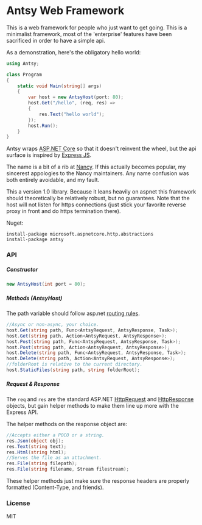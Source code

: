 ﻿# Antsy Web Framework

This is a web framework for people who just want to get going. This is a minimalist framework, 
most of the 'enterprise' features have been sacrificed in order to have a simple api. 

As a demonstration, here's the obligatory hello world:
```csharp
using Antsy;

class Program
{
    static void Main(string[] args)
    {
        var host = new AntsyHost(port: 80);
        host.Get("/hello", (req, res) =>
        {
            res.Text("hello world");
        });
        host.Run();
    }
}
```

Antsy wraps [ASP.NET Core](https://www.asp.net/core) so that it doesn't reinvent the wheel,
but the api surface is inspired by [Express JS](http://expressjs.com/).

The name is a bit of a rib at [Nancy](http://nancyfx.org/). If this actually becomes popular, my sincerest appologies
to the Nancy maintainers. Any name confusion was both entirely avoidable, and my fault.

This a version 1.0 library. Because it leans heavily on aspnet this framework 
should theoretically be relatively robust, but no guarantees. Note that the host will not listen for https
connections (just stick your favorite reverse proxy in front and do https termination there).


Nuget:
```
install-package microsoft.aspnetcore.http.abstractions
install-package antsy
```

### API

##### Constructor

```csharp
new AntsyHost(int port = 80);
```

##### Methods (AntsyHost)

The path variable should follow asp.net [routing rules](https://docs.microsoft.com/en-us/aspnet/core/fundamentals/routing).

```csharp
//Async or non-async, your choice.
host.Get(string path, Func<AntsyRequest, AntsyResponse, Task>);
host.Get(string path, Action<AntsyRequest, AntsyResponse>);
host.Post(string path, Func<AntsyRequest, AntsyResponse, Task>);
host.Post(string path, Action<AntsyRequest, AntsyResponse>);
host.Delete(string path, Func<AntsyRequest, AntsyResponse, Task>);
host.Delete(string path, Action<AntsyRequest, AntsyResponse>);
//folderRoot is relative to the current directory.
host.StaticFiles(string path, string folderRoot);
```

##### Request & Response

The ```req``` and ```res``` are the standard ASP.NET 
[HttpRequest](https://docs.microsoft.com/en-us/aspnet/core/api/microsoft.aspnetcore.http.httprequest#Microsoft_AspNetCore_Http_HttpRequest)
and 
[HttpResponse](https://docs.microsoft.com/en-us/aspnet/core/api/microsoft.aspnetcore.http.httpresponse#Microsoft_AspNetCore_Http_HttpResponse)
objects,
but gain helper methods to make them line up more with the Express API.

The helper methods on the response object are:
```csharp
//Accepts either a POCO or a string.
res.Json(object obj);
res.Text(string text);
res.Html(string html);
//Serves the file as an attachment.
res.File(string filepath);
res.File(string filename, Stream filestream);
```
These helper methods just make sure the response headers are properly formatted (Content-Type, and friends).

### License

MIT
